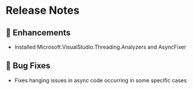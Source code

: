 # Release Notes

## 💪 Enhancements
- Installed Microsoft.VisualStudio.Threading.Analyzers and AsyncFixer
## 🐞 Bug Fixes
- Fixes hanging issues in async code occurring in some specific cases
